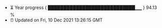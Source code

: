 - ⏳ Year progress { ████████████████████████████▁▁ } 94.13 %
- ⏰ Updated on Fri, 10 Dec 2021 13:26:15 GMT

